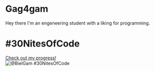# Gag4gam

Hey there I'm an engeneering student with a liking for programming.

# #30NitesOfCode
  [Check out my progress!](https://www.codedex.io/@BielGam/30-nites-of-code)  
  ![@BielGam #30NitesOfCode](https://www.codedex.io/api/petStatus?user=BielGam)
